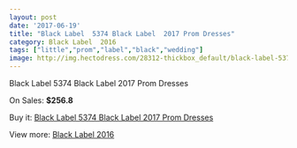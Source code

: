 ```yaml
---
layout: post
date: '2017-06-19'
title: "Black Label  5374 Black Label  2017 Prom Dresses"
category: Black Label  2016
tags: ["little","prom","label","black","wedding"]
image: http://img.hectodress.com/28312-thickbox_default/black-label-5374-black-label-2012-prom-dresses.jpg
---
```

Black Label  5374 Black Label  2017 Prom Dresses

On Sales: **$256.8**
<a href="https://www.hectodress.com/black-label-2013/13216-black-label-5374-black-label-2012-prom-dresses.html"><amp-img layout="responsive" width="600" height="600" src="//img.hectodress.com/28312-thickbox_default/black-label-5374-black-label-2012-prom-dresses.jpg" alt="Black Label  5374 Black Label  2017 Prom Dresses 0" /></a>
<a href="https://www.hectodress.com/black-label-2013/13216-black-label-5374-black-label-2012-prom-dresses.html"><amp-img layout="responsive" width="600" height="600" src="//img.hectodress.com/28313-thickbox_default/black-label-5374-black-label-2012-prom-dresses.jpg" alt="Black Label  5374 Black Label  2017 Prom Dresses 1" /></a>

Buy it: [Black Label  5374 Black Label  2017 Prom Dresses](https://www.hectodress.com/black-label-2013/13216-black-label-5374-black-label-2012-prom-dresses.html "Black Label  5374 Black Label  2017 Prom Dresses")

View more: [Black Label  2016](https://www.hectodress.com/208-black-label-2013 "Black Label  2016")